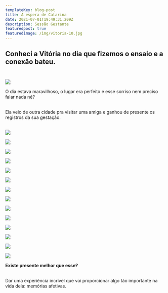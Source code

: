 ```yaml
---
templateKey: blog-post
title: A espera de Catarina
date: 2021-07-01T19:49:31.209Z
description: Sessão Gestante
featuredpost: true
featuredimage: /img/vitoria-10.jpg
---
```

## **Conheci a Vitória no dia que fizemos o ensaio e a conexão bateu.  <br><br>**

![](/img/_mg_3634.jpg)

O dia estava maravilhoso, o lugar era perfeito e esse sorriso nem preciso falar nada né? <br><br>

Ela veio de outra cidade pra visitar uma amiga e ganhou de presente os registros da sua gestação. <br><br>

![](/img/_mg_3755.jpg)

![](/img/_mg_3763.jpg)

![](/img/_mg_3655.jpg)

![](/img/_mg_3734.jpg)

![](/img/vitoria-1.jpg)

![](/img/vitoria-2.jpg)

![](/img/vitoria-3.jpg)

![](/img/vitoria-4.jpg)

![](/img/vitoria-7.jpg)

![](/img/vitoria-8.jpg)

![](/img/vitoria-9.jpg)

![](/img/vitoria-10.jpg)

![](/img/vitoria-12.jpg)

![](/img/vitoria-13.jpg)

**Existe presente melhor que esse?<br><br>**

Dar uma experiência incrível que vai proporcionar algo tão importante na vida dela: memórias afetivas.